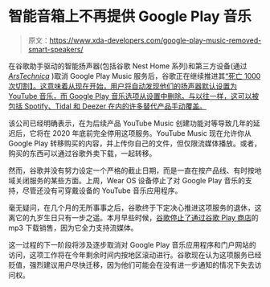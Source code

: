 # 智能音箱上不再提供 Google Play 音乐

> 原文：<https://www.xda-developers.com/google-play-music-removed-smart-speakers/>

在谷歌助手驱动的智能扬声器(包括谷歌 Nest Home 系列)和第三方设备(通过 [*ArsTechnica*](https://arstechnica.com/gadgets/2020/10/google-music-shuts-down-smart-speaker-support-and-music-store/) )取消 Google Play Music 服务后，谷歌正在继续推进其[“死亡 1000 次切割】。这意味着从现在开始，用户将自动发现他们的扬声器默认设置为 YouTube 音乐，而 Google Play 音乐选项从设置中删除。与以往一样，这可以被包括 Spotify、Tidal 和 Deezer 在内的许多替代产品手动覆盖。](https://www.xda-developers.com/google-play-music-shutting-down-everyone-october/)

该公司已经明确表示，在为后续产品 YouTube Music 创建功能对等导致几年的延迟后，它将在 2020 年底前完全停用这项服务。YouTube Music 现在允许你从 Google Play 转移购买的内容，并上传你自己的文件，但仅限流媒体播放。或者，购买的东西可以通过谷歌外卖下载，一起转移。

然而，谷歌并没有努力设定一个严格的截止日期，而是一直在按产品线、有时按地域关闭服务的某些方面。上周，Wear OS 设备停止了对 Google Play 音乐的支持，尽管还没有可穿戴设备的 YouTube 音乐应用程序。

毫无疑问，在几个月的无所事事之后，谷歌终于下定决心推进这项服务的退休，这离它的九岁生日只有一步之遥。本月早些时候，[谷歌停止了通过谷歌 Play 商店](https://www.xda-developers.com/google-play-music-closed-mp3-store-alternatives-2020/)的 mp3 下载销售，因为它全力支持流媒体。

这一过程的下一阶段将涉及逐步取消对 Google Play 音乐应用程序和门户网站的访问，这项工作将在今年剩余时间内按地区滚动进行。谷歌现在认为这项服务已经贬值，强烈建议用户尽快迁移，因为他们可能会在没有进一步通知的情况下失去访问权。